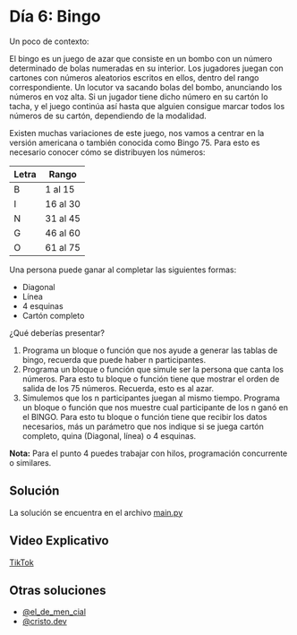 # Día 6: Bingo

Un poco de contexto:

El bingo es un juego de azar que consiste en un bombo con un número determinado de bolas numeradas en su interior. Los jugadores juegan con cartones con números aleatorios escritos en ellos, dentro del rango correspondiente. Un locutor va sacando bolas del bombo, anunciando los números en voz alta. Si un jugador tiene dicho número en su cartón lo tacha, y el juego continúa así hasta que alguien consigue marcar todos los números de su cartón, dependiendo de la modalidad.

Existen muchas variaciones de este juego, nos vamos a centrar en la versión americana o también conocida como Bingo 75. Para esto es necesario conocer cómo se distribuyen los números:

| Letra | Rango    |
| ----- | -------- |
| B     | 1 al 15  |
| I     | 16 al 30 |
| N     | 31 al 45 |
| G     | 46 al 60 |
| O     | 61 al 75 |

Una persona puede ganar al completar las siguientes formas:

- Diagonal
- Línea
- 4 esquinas
- Cartón completo

¿Qué deberías presentar?

1. Programa un bloque o función que nos ayude a generar las tablas de bingo, recuerda que puede haber n participantes.
2. Programa un bloque o función que simule ser la persona que canta los números. Para esto tu bloque o función tiene que mostrar el orden de salida de los 75 números. Recuerda, esto es al azar.
3. Simulemos que los n participantes juegan al mismo tiempo. Programa un bloque o función que nos muestre cual participante de los n ganó en el BINGO. Para esto tu bloque o función tiene que recibir los datos necesarios, más un parámetro que nos indique si se juega cartón completo, quina (Diagonal, línea) o 4 esquinas.

**Nota:** Para el punto 4 puedes trabajar con hilos, programación concurrente o similares.

## Solución

La solución se encuentra en el archivo [main.py](main.py)

## Video Explicativo

[TikTok](https://www.tiktok.com/@crixodia/video/7150524540446117125)

## Otras soluciones

- [@el_de_men_cial](https://www.instagram.com/p/CjRolqEuq2E/)
- [@cristo.dev](https://www.instagram.com/p/CkHgh7uuNQY/)
